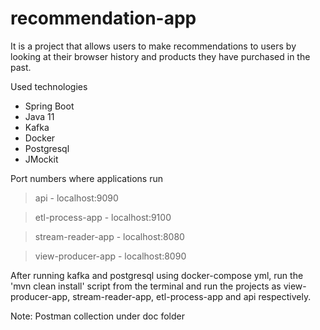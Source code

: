 # recommendation-app

It is a project that allows users to make recommendations to users by looking at their browser history and products they have purchased in the past.

Used technologies
  - Spring Boot
  - Java 11
  - Kafka
  - Docker
  - Postgresql
  - JMockit

Port numbers where applications run

> api - localhost:9090

> etl-process-app - localhost:9100

> stream-reader-app - localhost:8080

> view-producer-app - localhost:8090

After running kafka and postgresql using docker-compose yml, run the 'mvn clean install' script from the terminal and run 
the projects as view-producer-app, stream-reader-app, etl-process-app and api respectively.

Note: Postman collection under doc folder

